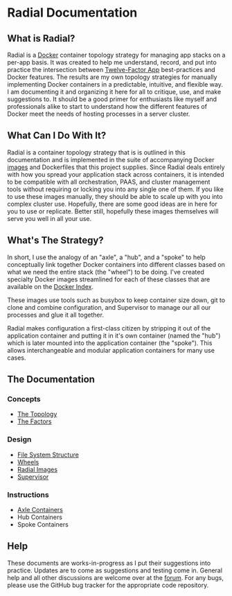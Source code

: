 # Radial Documentation

## What is Radial?

Radial is a [Docker](http://docker.io) container topology strategy for managing
app stacks on a per-app basis. It was created to help me understand, record, and
put into practice the intersection between [Twelve-Factor
App](http://12factor.net) best-practices and Docker features. The results are my
own topology strategies for manually implementing Docker containers in a
predictable, intuitive, and flexible way. I am documenting it and organizing it
here for all to critique, use, and make suggestions to. It should be a good
primer for enthusiasts like myself and professionals alike to start to
understand how the different features of Docker meet the needs of hosting
processes in a server cluster.

## What Can I Do With It?

Radial is a container topology strategy that is is outlined in this
documentation and is implemented in the suite of accompanying Docker
[images](https://index.docker.io/u/radial/) and Dockerfiles that this project
supplies. Since Radial deals entirely with how you spread your application stack
across containers, it is intended to be compatible with all orchestration, PAAS,
and cluster management tools without requiring or locking you into any single
one of them. If you like to use these images manually, they should be able to
scale up with you into complex cluster use. Hopefully, there are some good ideas
are in here for you to use or replicate. Better still, hopefully these images
themselves will serve you well in all your use.

## What's The Strategy?

In short, I use the analogy of an "axle", a "hub", and a "spoke" to help
conceptually link together Docker containers into different classes based on
what we need the entire stack (the "wheel") to be doing. I've created specialty
Docker images streamlined for each of these classes that are available on the
[Docker Index](https://index.docker.io/u/radial). 

These images use tools such as busybox to keep container size down, git to clone
and combine configuration, and Supervisor to manage our all our processes and
glue it all together.

Radial makes configuration a first-class citizen by stripping it out of the
application container and putting it in it's own container (named the "hub")
which is later mounted into the application container (the "spoke"). This allows
interchangeable and modular application containers for many use cases.

## The Documentation

### Concepts

* [The Topology](/concepts/topology)
* [The Factors](/concepts/factors)

### Design

* [File System Structure](/design/filesystem)
* [Wheels](/design/wheels)
* [Radial Images](/design/images)
* [Supervisor](/design/supervisor)

### Instructions

* [Axle Containers](/instructions/axle-containers)
* Hub Containers
* Spoke Containers

## Help

These documents are works-in-progress as I put their suggestions into practice.
Updates are to come as suggestions and testing come in.  General help and all
other discussions are welcome over at the
[forum](https://groups.google.com/forum/?pli=1#!forum/radial-docker-topology).
For any bugs, please use the GitHub bug tracker for the appropriate code
repository.
